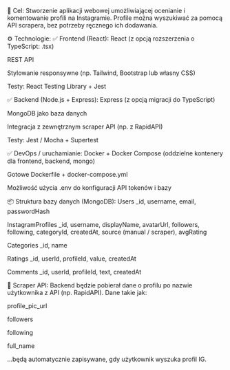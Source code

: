 🎯 Cel:
Stworzenie aplikacji webowej umożliwiającej ocenianie i komentowanie profili na Instagramie. Profile można wyszukiwać za pomocą API scrapera, bez potrzeby ręcznego ich dodawania.

⚙️ Technologie:
✅ Frontend (React):
React (z opcją rozszerzenia o TypeScript: .tsx)

REST API

Stylowanie responsywne (np. Tailwind, Bootstrap lub własny CSS)

Testy: React Testing Library + Jest

✅ Backend (Node.js + Express):
Express (z opcją migracji do TypeScript)

MongoDB jako baza danych

Integracja z zewnętrznym scraper API (np. z RapidAPI)

Testy: Jest / Mocha + Supertest

✅ DevOps / uruchamianie:
Docker + Docker Compose (oddzielne kontenery dla frontend, backend, mongo)

Gotowe Dockerfile + docker-compose.yml

Możliwość użycia .env do konfiguracji API tokenów i bazy

📦 Struktura bazy danych (MongoDB):
Users
_id, username, email, passwordHash

InstagramProfiles
_id, username, displayName, avatarUrl, followers, following, categoryId, createdAt, source (manual / scraper), avgRating

Categories
_id, name

Ratings
_id, userId, profileId, value, createdAt

Comments
_id, userId, profileId, text, createdAt

🔌 Scraper API:
Backend będzie pobierał dane o profilu po nazwie użytkownika z API (np. RapidAPI). Dane takie jak:

profile_pic_url

followers

following

full_name

...będą automatycznie zapisywane, gdy użytkownik wyszuka profil IG.
